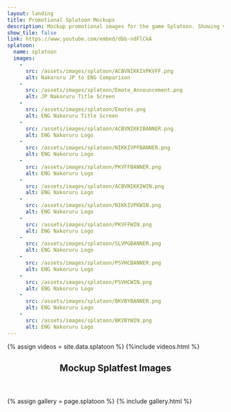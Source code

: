 ```yaml
---
layout: landing
title: Promotional Splatoon Mockups
description: Mockup promotional images for the game Splatoon. Showing various "Splatfest" contests and results. All created within Adobe Illustrator.<br/><br/>All handdrawn images are not my own and belong to their respective owners.
show_tile: false
link: https://www.youtube.com/embed/dbb-ndFlCkA
splatoon:
  name: splatoon
  images:
    - 
      src: /assets/images/splatoon/ACBVNIKKIVPKVFF.png
      alt: Nakoruru JP to ENG Comparison
    - 
      src: /assets/images/splatoon/Emote_Announcement.png
      alt: JP Nakoruru Title Screen
    - 
      src: /assets/images/splatoon/Emotes.png
      alt: ENG Nakoruru Title Screen
    - 
      src: /assets/images/splatoon/ACBVNIKKIBANNER.png
      alt: ENG Nakoruru Logo
    - 
      src: /assets/images/splatoon/NIKKIVPFBANNER.png
      alt: ENG Nakoruru Logo
    - 
      src: /assets/images/splatoon/PKVFFBANNER.png
      alt: ENG Nakoruru Logo
    - 
      src: /assets/images/splatoon/ACBVNIKKIWIN.png
      alt: ENG Nakoruru Logo
    - 
      src: /assets/images/splatoon/NIKKIVPKWIN.png
      alt: ENG Nakoruru Logo
    - 
      src: /assets/images/splatoon/PKVFFWIN.png
      alt: ENG Nakoruru Logo
    - 
      src: /assets/images/splatoon/SLVPGBANNER.png
      alt: ENG Nakoruru Logo
    - 
      src: /assets/images/splatoon/PSVHCBANNER.png
      alt: ENG Nakoruru Logo
    - 
      src: /assets/images/splatoon/PSVHCWIN.png
      alt: ENG Nakoruru Logo
    - 
      src: /assets/images/splatoon/BKVBYBANNER.png
      alt: ENG Nakoruru Logo
    - 
      src: /assets/images/splatoon/BKVBYWIN.png
      alt: ENG Nakoruru Logo
---
```

{% assign videos = site.data.splatoon %}
{%include videos.html %}

<!-- One -->
<section id="one">
    <div class="inner">
        <header class="major">
            <h1>Mockup Splatfest Images</h1>
        </header>
        {% assign gallery = page.splatoon %}
        {% include gallery.html %}
    </div>
</section>
